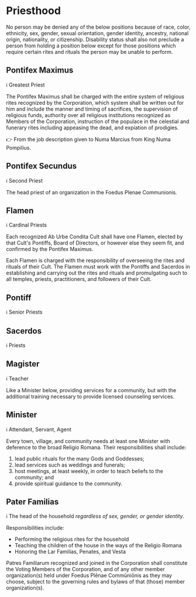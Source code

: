 Priesthood
==========

No person may be denied any of the below positions because of race, color, ethnicity, sex, gender,
sexual orientation, gender identity, ancestry, national origin, nationality, or citizenship.
Disability status shall also not preclude a person from holding a position below except for those
positions which require certain rites and rituals the person may be unable to perform.

Pontifex Maximus
--------
:information_source: Greatest Priest

The Pontifex Maximus shall be charged with the entire system of religious rites recognized by
the Corporation, which system shall be written out for him and include the manner and timing of
sacrifices, the supervision of religious funds, authority over all religious institutions
recognized as Members of the Corporation, instruction of the populace in the celestial and
funerary rites including appeasing the dead, and expiation of prodigies.

:point_right: From the job description given to Numa Marcius from King Numa Pompilius.

Pontifex Secundus
--------
:information_source: Second Priest

The head priest of an organization in the Foedus Plenae Communionis.

Flamen
------
:information_source: Cardinal Priests

Each recognized Ab Urbe Condita Cult shall have one Flamen, elected by that Cult's Pontiffs, Board of
Directors, or however else they seem fit, and confirmed by the Pontifex Maximus.

Each Flamen is charged with the responsibility of overseeing the rites and rituals of their Cult. The
Flamen must work with the Pontiffs and Sacerdos in establishing and carrying out the rites and rituals
and promulgating such to all temples, priests, practitioners, and followers of their Cult.

Pontiff
-------
:information_source: Senior Priests

Sacerdos
--------
:information_source: Priests

Magister
--------

ℹ️ Teacher

Like a Minister below, providing services for a community, but with the additional training
necessary to provide licensed counseling services.

Minister
--------
:information_source: Attendant, Servant, Agent

Every town, village, and community needs at least one Minister with deference to the broad Religio
Romana. Their responsibilities shall include:
1. lead public rituals for the many Gods and Goddesses;
2. lead services such as weddings and funerals;
3. host meetings, at least weekly, in order to teach beliefs to the community; and
4. provide spiritual guidance to the community.

Pater Familias
-----
:information_source: The head of the household _regardless of sex, gender, or gender identity_.

Responsibilities include:
* Performing the religious rites for the household
* Teaching the children of the house in the ways of the Religio Romana
* Honoring the Lar Familias, Penates, and Vesta

Patres Familiarum recognized and joined in the Corporation shall constitute the Voting Members of the
Corporation, and of any other member organization(s) held under Foedus Plēnae Commūniōnis as they may
choose, subject to the governing rules and bylaws of that (those) member organization(s).
